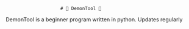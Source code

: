                         # 🌌 DemonTool 🌌
DemonTool is a beginner program written in python. Updates regularly
